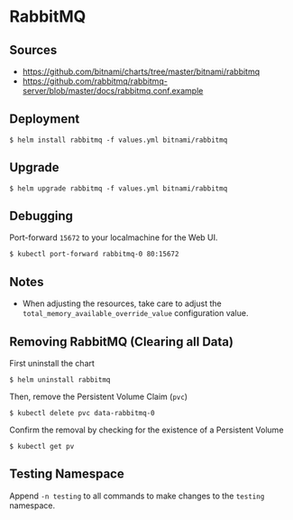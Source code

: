 # RabbitMQ

## Sources

- https://github.com/bitnami/charts/tree/master/bitnami/rabbitmq
- https://github.com/rabbitmq/rabbitmq-server/blob/master/docs/rabbitmq.conf.example

## Deployment

```shell
$ helm install rabbitmq -f values.yml bitnami/rabbitmq
```

## Upgrade

```shell
$ helm upgrade rabbitmq -f values.yml bitnami/rabbitmq
```

## Debugging

Port-forward `15672` to your localmachine for the Web UI.

```shell
$ kubectl port-forward rabbitmq-0 80:15672
```

## Notes

- When adjusting the resources, take care to adjust the `total_memory_available_override_value` configuration value.


## Removing RabbitMQ (Clearing all Data)

First uninstall the chart

```shell
$ helm uninstall rabbitmq
```

Then, remove the Persistent Volume Claim (`pvc`)

```shell
$ kubectl delete pvc data-rabbitmq-0
```

Confirm the removal by checking for the existence of a Persistent Volume

```shell
$ kubectl get pv
```

## Testing Namespace

Append `-n testing` to all commands to make changes to the `testing` namespace.
